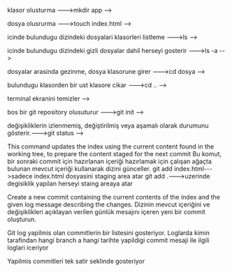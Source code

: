<!--! mkdir--->

klasor olusturma --->mkdir app -->

<!--! touch--->

dosya olusrurma --->touch index.html -->

<!--! ls--->

icinde bulundugu dizindeki dosyalari klasorleri listleme --->ls -->

<!--! ls -a--->

icinde bulundugu dizindeki gizli dosyalar dahil herseyi gosterir --->ls -a -->

<!--! cd dosya--->

dosyalar arasinda gezinme, dosya klasorune girer --->cd dosya -->

<!--! cd ..--->

bulundugu klasorden bir ust klasore cikar --->cd .. -->

<!--! clear--->

terminal ekranini temizler -->

<!--! git init--->

bos bir git repository olusuturur --->git init -->

<!--! git status--->

değişikliklerin izlenmemiş, değiştirilmiş veya aşamalı olarak durumunu gösterir.--->git status -->

<!--! git add -->

This command updates the index using the current content found in the working tree, to prepare
the content staged for the next commit
Bu komut, bir sonraki commit için hazırlanan içeriği hazırlamak için çalışan ağaçta bulunan
mevcut içeriği kullanarak dizini günceller.
git add index.html--->sadece index.html dosyasini staging area atar
git add .--->uzerinde degisiklik yapilan herseyi staing areaya atar

<!--! git commit -m 'commit mesaji' -->

Create a new commit containing the current contents of the index and the given log message
describing the changes.
Dizinin mevcut içeriğini ve değişiklikleri açıklayan verilen günlük mesajını içeren yeni
bir commit oluşturun.

<!--! git log -->

Git log yapilmis olan commitlerin bir listesini gosteriyor. Loglarda kimin tarafindan hangi branch a
hangi tarihte yapildigi commit mesaji ile ilgili loglari iceriyor

<!--! git log --oneline -->

Yapilmis commitleri tek satir seklinde gosteriyor
